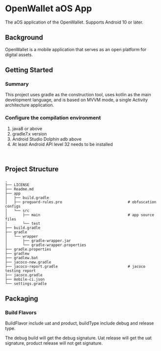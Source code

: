 # OpenWallet aOS App
The aOS application of the OpenWallet. Supports Android 10 or later.

## Background
OpenWallet is a mobile application that serves as an open platform for digital assets.

## Getting Started
### Summary
This project uses gradle as the construction tool, uses kotlin as the main development language, 
and is based on MVVM mode, a single Activity architecture application.

### Configure the compilation environment
1. java8 or above
2. gradle7.x version
3. Android Studio Dolphin adb above
4. At least Android API level 32 needs to be installed

<br/>

## Project Structure

    .
    ├── LICENSE
    ├── Readme.md
    ├── app
    │   ├── build.gradle
    │   ├── proguard-rules.pro                              # obfuscation configs
    │   └── src
    │       ├── main                                        # app source files
    │       └── test
    ├── build.gradle
    ├── gradle
    │   └── wrapper
    │       ├── gradle-wrapper.jar
    │       └── gradle-wrapper.properties
    ├── gradle.properties
    ├── gradlew
    ├── gradlew.bat
    ├── jacoco-new.gradle
    ├── jacoco-report.gradle                                # jacoco testing report
    ├── jacoco.gradle
    ├── mobile-ci.json
    └── settings.gradle

## Packaging
### Build Flavors
BuildFlavor include uat and product, buildType include debug and release type.

The debug build will get the debug signature.
Uat release will get the uat signature, product release will not get signature.
